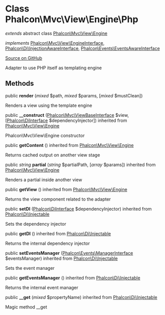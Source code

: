 # Class **Phalcon\\Mvc\\View\\Engine\\Php**

*extends* abstract class [Phalcon\Mvc\View\Engine](/en/3.1.2/api/Phalcon_Mvc_View_Engine)

*implements* [Phalcon\Mvc\View\EngineInterface](/en/3.1.2/api/Phalcon_Mvc_View_EngineInterface), [Phalcon\Di\InjectionAwareInterface](/en/3.1.2/api/Phalcon_Di_InjectionAwareInterface), [Phalcon\Events\EventsAwareInterface](/en/3.1.2/api/Phalcon_Events_EventsAwareInterface)

<a href="https://github.com/phalcon/cphalcon/blob/master/phalcon/mvc/view/engine/php.zep" class="btn btn-default btn-sm">Source on GitHub</a>

Adapter to use PHP itself as templating engine

## Methods
public  **render** (*mixed* $path, *mixed* $params, [*mixed* $mustClean])

Renders a view using the template engine

public  **__construct** ([Phalcon\Mvc\ViewBaseInterface](/en/3.1.2/api/Phalcon_Mvc_ViewBaseInterface) $view, [[Phalcon\DiInterface](/en/3.1.2/api/Phalcon_DiInterface) $dependencyInjector]) inherited from [Phalcon\Mvc\View\Engine](/en/3.1.2/api/Phalcon_Mvc_View_Engine)

Phalcon\\Mvc\\View\\Engine constructor

public  **getContent** () inherited from [Phalcon\Mvc\View\Engine](/en/3.1.2/api/Phalcon_Mvc_View_Engine)

Returns cached output on another view stage

public *string* **partial** (*string* $partialPath, [*array* $params]) inherited from [Phalcon\Mvc\View\Engine](/en/3.1.2/api/Phalcon_Mvc_View_Engine)

Renders a partial inside another view

public  **getView** () inherited from [Phalcon\Mvc\View\Engine](/en/3.1.2/api/Phalcon_Mvc_View_Engine)

Returns the view component related to the adapter

public  **setDI** ([Phalcon\DiInterface](/en/3.1.2/api/Phalcon_DiInterface) $dependencyInjector) inherited from [Phalcon\Di\Injectable](/en/3.1.2/api/Phalcon_Di_Injectable)

Sets the dependency injector

public  **getDI** () inherited from [Phalcon\Di\Injectable](/en/3.1.2/api/Phalcon_Di_Injectable)

Returns the internal dependency injector

public  **setEventsManager** ([Phalcon\Events\ManagerInterface](/en/3.1.2/api/Phalcon_Events_ManagerInterface) $eventsManager) inherited from [Phalcon\Di\Injectable](/en/3.1.2/api/Phalcon_Di_Injectable)

Sets the event manager

public  **getEventsManager** () inherited from [Phalcon\Di\Injectable](/en/3.1.2/api/Phalcon_Di_Injectable)

Returns the internal event manager

public  **__get** (*mixed* $propertyName) inherited from [Phalcon\Di\Injectable](/en/3.1.2/api/Phalcon_Di_Injectable)

Magic method __get

